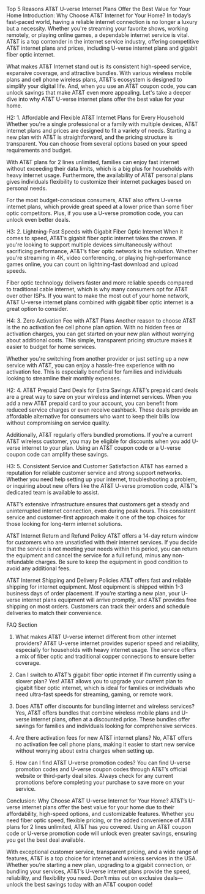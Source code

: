 Top 5 Reasons AT&T U-verse Internet Plans Offer the Best Value for Your Home
Introduction: Why Choose AT&T Internet for Your Home?
In today’s fast-paced world, having a reliable internet connection is no longer a luxury but a necessity. Whether you're streaming your favorite shows, working remotely, or playing online games, a dependable internet service is vital. AT&T is a top contender in the internet service industry, offering competitive AT&T internet plans and prices, including U-verse internet plans and gigabit fiber optic internet.

What makes AT&T Internet stand out is its consistent high-speed service, expansive coverage, and attractive bundles. With various wireless mobile plans and cell phone wireless plans, AT&T’s ecosystem is designed to simplify your digital life. And, when you use an AT&T coupon code, you can unlock savings that make AT&T even more appealing. Let's take a deeper dive into why AT&T U-verse internet plans offer the best value for your home.

H2: 1. Affordable and Flexible AT&T Internet Plans for Every Household
Whether you're a single professional or a family with multiple devices, AT&T internet plans and prices are designed to fit a variety of needs. Starting a new plan with AT&T is straightforward, and the pricing structure is transparent. You can choose from several options based on your speed requirements and budget.

With AT&T plans for 2 lines unlimited, families can enjoy fast internet without exceeding their data limits, which is a big plus for households with heavy internet usage. Furthermore, the availability of AT&T personal plans gives individuals flexibility to customize their internet packages based on personal needs.

For the most budget-conscious consumers, AT&T also offers U-verse internet plans, which provide great speed at a lower price than some fiber optic competitors. Plus, if you use a U-verse promotion code, you can unlock even better deals.

H3: 2. Lightning-Fast Speeds with Gigabit Fiber Optic Internet
When it comes to speed, AT&T’s gigabit fiber optic internet takes the crown. If you're looking to support multiple devices simultaneously without sacrificing performance, AT&T’s fiber optic network is the solution. Whether you're streaming in 4K, video conferencing, or playing high-performance games online, you can count on lightning-fast download and upload speeds.

Fiber optic technology delivers faster and more reliable speeds compared to traditional cable internet, which is why many consumers opt for AT&T over other ISPs. If you want to make the most out of your home network, AT&T U-verse internet plans combined with gigabit fiber optic internet is a great option to consider.

H4: 3. Zero Activation Fee with AT&T Plans
Another reason to choose AT&T is the no activation fee cell phone plan option. With no hidden fees or activation charges, you can get started on your new plan without worrying about additional costs. This simple, transparent pricing structure makes it easier to budget for home services.

Whether you're switching from another provider or just setting up a new service with AT&T, you can enjoy a hassle-free experience with no activation fee. This is especially beneficial for families and individuals looking to streamline their monthly expenses.

H2: 4. AT&T Prepaid Card Deals for Extra Savings
AT&T’s prepaid card deals are a great way to save on your wireless and internet services. When you add a new AT&T prepaid card to your account, you can benefit from reduced service charges or even receive cashback. These deals provide an affordable alternative for consumers who want to keep their bills low without compromising on service quality.

Additionally, AT&T regularly offers bundled promotions. If you're a current AT&T wireless customer, you may be eligible for discounts when you add U-verse internet to your plan. Using an AT&T coupon code or a U-verse coupon code can amplify these savings.

H3: 5. Consistent Service and Customer Satisfaction
AT&T has earned a reputation for reliable customer service and strong support networks. Whether you need help setting up your internet, troubleshooting a problem, or inquiring about new offers like the AT&T U-verse promotion code, AT&T's dedicated team is available to assist.

AT&T’s extensive infrastructure ensures that customers get a steady and uninterrupted internet connection, even during peak hours. This consistent service and customer-first approach make it one of the top choices for those looking for long-term internet solutions.

AT&T Internet Return and Refund Policy
AT&T offers a 14-day return window for customers who are unsatisfied with their internet services. If you decide that the service is not meeting your needs within this period, you can return the equipment and cancel the service for a full refund, minus any non-refundable charges. Be sure to keep the equipment in good condition to avoid any additional fees.

AT&T Internet Shipping and Delivery Policies
AT&T offers fast and reliable shipping for internet equipment. Most equipment is shipped within 1-3 business days of order placement. If you’re starting a new plan, your U-verse internet plans equipment will arrive promptly, and AT&T provides free shipping on most orders. Customers can track their orders and schedule deliveries to match their convenience.

FAQ Section
1. What makes AT&T U-verse internet different from other internet providers?
AT&T U-verse internet provides superior speed and reliability, especially for households with heavy internet usage. The service offers a mix of fiber optic and traditional copper connections to ensure better coverage.

2. Can I switch to AT&T’s gigabit fiber optic internet if I’m currently using a slower plan?
Yes! AT&T allows you to upgrade your current plan to gigabit fiber optic internet, which is ideal for families or individuals who need ultra-fast speeds for streaming, gaming, or remote work.

3. Does AT&T offer discounts for bundling internet and wireless services?
Yes, AT&T offers bundles that combine wireless mobile plans and U-verse internet plans, often at a discounted price. These bundles offer savings for families and individuals looking for comprehensive services.

4. Are there activation fees for new AT&T internet plans?
No, AT&T offers no activation fee cell phone plans, making it easier to start new service without worrying about extra charges when setting up.

5. How can I find AT&T U-verse promotion codes?
You can find U-verse promotion codes and U-verse coupon codes through AT&T’s official website or third-party deal sites. Always check for any current promotions before completing your purchase to save more on your service.

Conclusion: Why Choose AT&T U-verse Internet for Your Home?
AT&T’s U-verse internet plans offer the best value for your home due to their affordability, high-speed options, and customizable features. Whether you need fiber optic speed, flexible pricing, or the added convenience of AT&T plans for 2 lines unlimited, AT&T has you covered. Using an AT&T coupon code or U-verse promotion code will unlock even greater savings, ensuring you get the best deal available.

With exceptional customer service, transparent pricing, and a wide range of features, AT&T is a top choice for internet and wireless services in the USA. Whether you’re starting a new plan, upgrading to a gigabit connection, or bundling your services, AT&T’s U-verse internet plans provide the speed, reliability, and flexibility you need. Don’t miss out on exclusive deals—unlock the best savings today with an AT&T coupon code!
